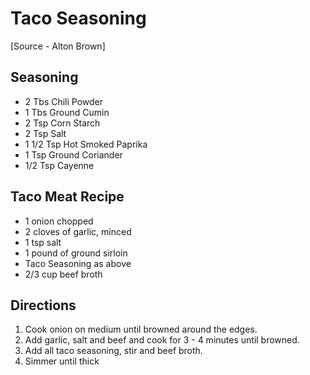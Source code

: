 # Taco Seasoning
[Source - Alton Brown]

## Seasoning
* 2 Tbs Chili Powder
* 1 Tbs Ground Cumin
* 2 Tsp Corn Starch
* 2 Tsp Salt
* 1 1/2 Tsp Hot Smoked Paprika
* 1 Tsp Ground Coriander
* 1/2 Tsp Cayenne

## Taco Meat Recipe
* 1 onion chopped
* 2 cloves of garlic, minced
* 1 tsp salt
* 1 pound of ground sirloin
* Taco Seasoning as above
* 2/3 cup beef broth

## Directions
1. Cook onion on medium until browned around the edges.
2. Add garlic, salt and beef and cook for 3 - 4 minutes until browned.
3. Add all taco seasoning, stir and beef broth.
4. Simmer until thick
